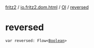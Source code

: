 [fritz2](../../index.md) / [io.fritz2.dom.html](../index.md) / [Ol](index.md) / [reversed](./reversed.md)

# reversed

`var reversed: Flow<`[`Boolean`](https://kotlinlang.org/api/latest/jvm/stdlib/kotlin/-boolean/index.html)`>`
